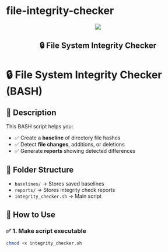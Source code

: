 # file-integrity-checker

<p align="center">
  <img src="https://img.shields.io/badge/File--Integrity--Checker-BASH-green?style=for-the-badge" />
</p>

<h2 align="center">🔒 File System Integrity Checker</h2>



# 🔒 File System Integrity Checker (BASH)

## 📌 Description

This BASH script helps you:
- ✅ Create a **baseline** of directory file hashes
- ✅ Detect **file changes**, additions, or deletions
- ✅ Generate **reports** showing detected differences

## 📂 Folder Structure

- `baselines/` → Stores saved baselines
- `reports/` → Stores integrity check reports
- `integrity_checker.sh` → Main script

## 🚀 How to Use

### ✅ 1. Make script executable
```bash
chmod +x integrity_checker.sh



